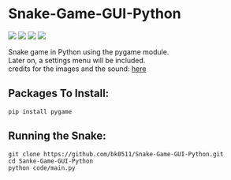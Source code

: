 # Snake-Game-GUI-Python
![](https://img.shields.io/badge/Programming_Language-Python-blue.svg)
![](https://img.shields.io/badge/Game-Snake-yellow.svg)
![](https://img.shields.io/badge/Python_Version-3.10.4-brown.svg)
![](https://img.shields.io/badge/Status-Ongoing-green.svg)

<p>
  Snake game in Python using the pygame module.<br>
  Later on, a settings menu will be included.<br>
  credits for the images and the sound: <a href="github.com/clear-code-projects/Snake">here</a>
</p>

## Packages To Install:

```
pip install pygame
```

## Running the Snake:

```
git clone https://github.com/bk0511/Snake-Game-GUI-Python.git
cd Sanke-Game-GUI-Python
python code/main.py
```
